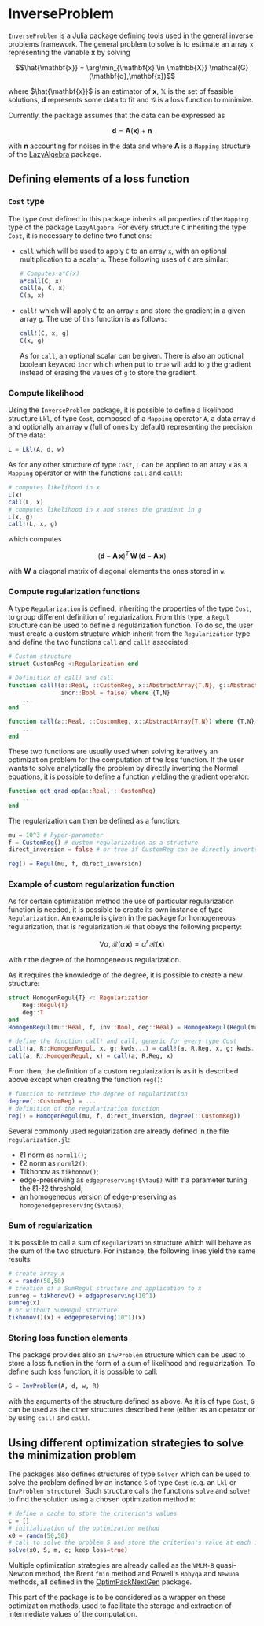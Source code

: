 # InverseProblem

`InverseProblem` is a [Julia](https://julialang.org/) package defining tools
used in the general inverse problems framework. The general problem to solve is
to estimate an array `x` representing the variable $\mathbf{x}$ by solving
```math
\hat{\mathbf{x}} = \arg\min_{\mathbf{x} \in \mathbb{X}} \mathcal{G}(\mathbf{d},\mathbf{x})
```
where $\hat{\mathbf{x}}$ is an estimator of $\mathbf{x}$, $\mathbb{X}$ is the
set of feasible solutions, $\mathbf{d}$ represents some data to fit and
$\mathcal{G}$ is a loss function to minimize.

Currently, the package assumes that the data can be expressed as
```math
\mathbf{d} = \mathbf{A}(\mathbf{x}) + \mathbf{n}
```
with $\mathbf{n}$ accounting for noises in the data and where $\mathbf{A}$ is a
`Mapping` structure of the [LazyAlgebra](https://github.com/emmt/LazyAlgebra.jl)
package.



## Defining elements of a loss function

### `Cost` type

The type `Cost` defined in this package inherits all properties of the `Mapping`
type of the package `LazyAlgebra`. For every structure `C` inheriting the type
`Cost`, it is necessary to define two functions:
 - `call` which will be used to apply `C` to an array `x`, with an optional
   multiplication to a scalar `a`. These following uses of `C` are similar:
   ```julia
   # Computes a*C(x)
   a*call(C, x)
   call(a, C, x)
   C(a, x)
   ```
 - `call!` which will apply `C` to an array `x` and store the gradient in a
   given array `g`. The use of this function is as follows:
   ```julia
   call!(C, x, g)
   C(x, g)
   ```
   As for `call`, an optional scalar can be given. There is also an optional
   boolean keyword `incr` which when put to `true` will add to `g` the gradient
   instead of erasing the values of `g` to store the gradient.


### Compute likelihood

Using the `InverseProblem` package, it is possible to define a likelihood
structure `Lkl`, of type `Cost`, composed of a `Mapping` operator `A`, a data array `d` and
optionally an array `w` (full of ones by default) representing the precision of
the data:
```julia
L = Lkl(A, d, w)
```
As for any other structure of type `Cost`, `L` can be applied to an array `x` as
a `Mapping` operator or with the functions `call` and `call!`:
```julia
# computes likelihood in x
L(x)
call(L, x)
# computes likelihood in x and stores the gradient in g
L(x, g)
call!(L, x, g)
```
which computes
```math
(\mathbf{d} - \mathbf{A}\,\mathbf{x})^T\,\mathbf{W}\,(\mathbf{d} - \mathbf{A}\,\mathbf{x})
```
with $\mathbf{W}$ a diagonal matrix of diagonal elements the ones stored
in `w`.


### Compute regularization functions

A type `Regularization` is defined, inheriting the properties of the type
`Cost`, to group different definition of regularization. From this type, a
`Regul` structure can be used to define a regularization function. To do so, the
user must create a custom structure which inherit from the `Regularization` type
and define the two functions `call` and `call!` associated:
```julia
# Custom structure
struct CustomReg <:Regularization end

# Definition of call! and call
function call!(a::Real, ::CustomReg, x::AbstractArray{T,N}, g::AbstractArray{T,N};
               incr::Bool = false) where {T,N}
    ...
end

function call(a::Real, ::CustomReg, x::AbstractArray{T,N}) where {T,N}
    ...
end
```
These two functions are usually used when solving iteratively an optimization
problem for the computation of the loss function. If the user wants to solve
analytically the problem by directly inverting the Normal equations, it is
possible to define a function yielding the gradient operator:
```julia
function get_grad_op(a::Real, ::CustomReg)
    ...
end
```
The regularization can then be defined as a function:
```julia
mu = 10^3 # hyper-parameter
f = CustomReg() # custom regularization as a structure
direct_inversion = false # or true if CustomReg can be directly inverted

reg() = Regul(mu, f, direct_inversion)
```

### Example of custom regularization function

As for certain optimization method the use of particular regularization
function is needed, it is possible to create its own instance of type
`Regularization`. An example is given in the package for homogeneous
regularization, that is regularization $\mathcal{R}$ that obeys the following property:
```math
\forall \alpha, \mathcal{R}(\alpha\,\mathbf{x}) = \alpha^r\,\mathcal{R}(\mathbf{x})
```
with $r$ the degree of the homogeneous regularization.

As it requires the knowledge of the degree, it is possible to create a new
structure:
```julia
struct HomogenRegul{T} <: Regularization
    Reg::Regul{T}
    deg::T
end
HomogenRegul(mu::Real, f, inv::Bool, deg::Real) = HomogenRegul(Regul(mu, f, inv), deg)

# define the function call! and call, generic for every type Cost
call!(a, R::HomogenRegul, x, g; kwds...) = call!(a, R.Reg, x, g; kwds...)
call(a, R::HomogenRegul, x) = call(a, R.Reg, x)
```
From then, the definition of a custom regularization is as it is described above
except when creating the function `reg()`:
```julia
# function to retrieve the degree of regularization
degree(::CustomReg) = ...
# definition of the regularization function
reg() = HomogenRegul(mu, f, direct_inversion, degree(::CustomReg))
```

Several commonly used regularization are already defined in the file
`regularization.jl`:
 - $\ell 1$ norm as `norml1()`;
 - $\ell 2$ norm as `norml2()`;
 - Tikhonov as `tikhonov()`;
 - edge-preserving as `edgepreserving($\tau$)` with $\tau$ a parameter tuning
   the $\ell 1$-$\ell 2$ threshold;
 - an homogeneous version of edge-preserving as `homogenedgepreserving($\tau$)`;

### Sum of regularization

It is possible to call a sum of `Regularization` structure which will behave as
the sum of the two structure. For instance, the following lines yield the same
results:
```julia
# create array x
x = randn(50,50)
# creation of a SumRegul structure and application to x
sumreg = tikhonov() + edgepreserving(10^1)
sumreg(x)
# or without SumRegul structure
tikhonov()(x) + edgepreserving(10^1)(x)
```

### Storing loss function elements

The package provides also an `InvProblem` structure which can be used to store
a loss function in the form of a sum of likelihood and regularization. To define
such loss function, it is possible to call:
```julia
G = InvProblem(A, d, w, R)
```
with the arguments of the structure defined as above. As it is of type `Cost`,
`G` can be used as the other structures described here (either as an operator or
by using `call!` and `call`).



## Using different optimization strategies to solve the minimization problem

The packages also defines structures of type `Solver` which can be used to solve
the problem defined by an instance `S` of type `Cost` (e.g. an `Lkl` or
`InvProblem structure`). Such structure calls the functions `solve` and `solve!`
to find the solution using a chosen optimization method `m`:
```julia
# define a cache to store the criterion's values
c = []
# initialization of the optimization method
x0 = randn(50,50)
# call to solve the problem S and store the criterion's value at each iteration in c
solve(x0, S, m, c; keep_loss=true)
```

Multiple optimization strategies are already called as the `VMLM-B` quasi-Newton
method, the Brent `fmin` method and Powell's `Bobyqa` and `Newuoa` methods, all
defined in the [OptimPackNextGen](https://github.com/emmt/OptimPackNextGen.jl)
package.

This part of the package is to be considered as a wrapper on these optimization
methods, used to facilitate the storage and extraction of intermediate values of
the computation.

